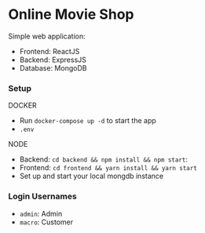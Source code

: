 # Online Movie Shop

Simple web application:

- Frontend: ReactJS
- Backend: ExpressJS
- Database: MongoDB

### Setup

DOCKER

- Run `docker-compose up -d` to start the app
- `.env`

NODE

- Backend: `cd backend && npm install && npm start`: [](http://localhost:8000)
- Frontend: `cd frontend && yarn install && yarn start`
- Set up and start your local mongdb instance

### Login Usernames

- `admin`: Admin
- `macro`: Customer
